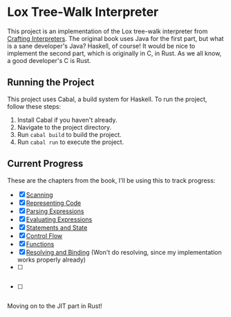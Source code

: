 # Lox Tree-Walk Interpreter

This project is an implementation of the Lox tree-walk interpreter from [Crafting Interpreters](https://craftinginterpreters.com/). The original book uses Java for the first part, but what is a sane developer's Java? Haskell, of course! It would be nice to implement the second part, which is originally in C, in Rust. As we all know, a good developer's C is Rust.

## Running the Project

This project uses Cabal, a build system for Haskell. To run the project, follow these steps:

1. Install Cabal if you haven't already.
2. Navigate to the project directory.
3. Run `cabal build` to build the project.
4. Run `cabal run` to execute the project.

## Current Progress

These are the chapters from the book, I'll be using this to track progress:

- [x] [Scanning](https://craftinginterpreters.com/scanning.html)
- [x] [Representing Code](https://craftinginterpreters.com/representing-code.html)
- [x] [Parsing Expressions](https://craftinginterpreters.com/parsing-expressions.html)
- [x] [Evaluating Expressions](https://craftinginterpreters.com/evaluating-expressions.html)
- [x] [Statements and State](https://craftinginterpreters.com/statements-and-state.html)
- [x] [Control Flow](https://craftinginterpreters.com/control-flow.html)
- [x] [Functions](https://craftinginterpreters.com/functions.html)
- [x] [Resolving and Binding](https://craftinginterpreters.com/resolving-and-binding.html) (Won't do resolving, since my implementation works properly already)
- [ ] ~~~[Classes](https://craftinginterpreters.com/classes.html)~~~ The book says I can skip it if I don't like writing classes, and I don't!!!
- [ ] ~~~[Inheritance](https://craftinginterpreters.com/inheritance.html)~~~

Moving on to the JIT part in Rust!